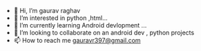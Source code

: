 - 👋 Hi, I’m gaurav raghav
- 👀 I’m interested in python ,html...
- 🌱 I’m currently learning Android devlopment ...
- 💞️ I’m looking to collaborate on an android dev , python projects
- 📫 How to reach me gauravr397@gmail.com

<!---
gauravr397/gauravr397 is a ✨ special ✨ repository because its `README.md` (this file) appears on your GitHub profile.
You can click the Preview link to take a look at your changes.
--->
